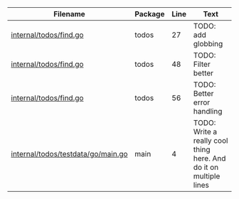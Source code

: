 | Filename | Package | Line | Text |
| -------- | ------- | ---- | ---- |
| [internal/todos/find.go](./internal/todos/find.go#L27) | todos | 27 | TODO: add globbing |
| [internal/todos/find.go](./internal/todos/find.go#L48) | todos | 48 | TODO: Filter better |
| [internal/todos/find.go](./internal/todos/find.go#L56) | todos | 56 | TODO: Better error handling |
| [internal/todos/testdata/go/main.go](./internal/todos/testdata/go/main.go#L4) | main | 4 | TODO: Write a really cool thing here. And do it on multiple lines |

